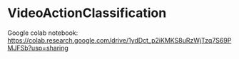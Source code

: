 # VideoActionClassification


Google colab notebook: https://colab.research.google.com/drive/1ydDct_p2iKMKS8uRzWjTzq7S69PMJFSb?usp=sharing